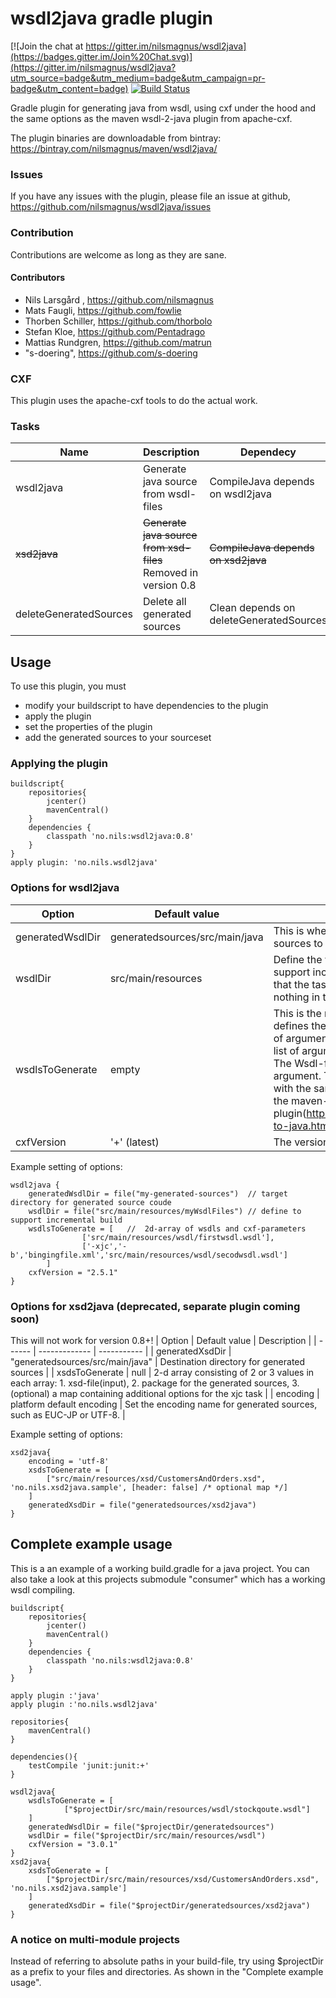 wsdl2java gradle plugin
=========

[![Join the chat at https://gitter.im/nilsmagnus/wsdl2java](https://badges.gitter.im/Join%20Chat.svg)](https://gitter.im/nilsmagnus/wsdl2java?utm_source=badge&utm_medium=badge&utm_campaign=pr-badge&utm_content=badge)
[![Build Status](https://drone.io/github.com/nilsmagnus/wsdl2java/status.png)](https://drone.io/github.com/nilsmagnus/wsdl2java/latest)

Gradle plugin for generating java from wsdl, using cxf under the hood and the same options as the maven wsdl-2-java plugin from apache-cxf.

The plugin binaries are downloadable from bintray: https://bintray.com/nilsmagnus/maven/wsdl2java/


### Issues
If you have any issues with the plugin, please file an issue at github, https://github.com/nilsmagnus/wsdl2java/issues

### Contribution
Contributions are welcome as long as they are sane.

#### Contributors
- Nils Larsgård , https://github.com/nilsmagnus
- Mats Faugli, https://github.com/fowlie
- Thorben Schiller, https://github.com/thorbolo
- Stefan Kloe, https://github.com/Pentadrago
- Mattias Rundgren, https://github.com/matrun
- "s-doering", https://github.com/s-doering

### CXF
This plugin uses the apache-cxf tools to do the actual work.

### Tasks

| Name | Description | Dependecy |
| ---- | ----------- | --------- |
| wsdl2java | Generate java source from wsdl-files | CompileJava depends on wsdl2java |
| ~~xsd2java~~ | ~~Generate java source from xsd-files~~ Removed in version 0.8 | ~~CompileJava depends on xsd2java~~ |
| deleteGeneratedSources | Delete all generated sources | Clean depends on deleteGeneratedSources |

## Usage

To use this plugin, you must
- modify your buildscript to have dependencies to the plugin
- apply the plugin
- set the properties of the plugin
- add the generated sources to your sourceset

### Applying the plugin

    buildscript{
        repositories{
            jcenter()
            mavenCentral()
        }
        dependencies {
            classpath 'no.nils:wsdl2java:0.8'
        }
    }
    apply plugin: 'no.nils.wsdl2java'




### Options for wsdl2java

| Option | Default value | Description |
| ------ | ------------- | ----------- |
| generatedWsdlDir | generatedsources/src/main/java | This is where you want the generated sources to be placed. |
| wsdlDir | src/main/resources | Define the wsdl files directory to support incremental build. This means that the task will be up-to-date if nothing in this directory has changed. |
| wsdlsToGenerate | empty | This is the main input to the plugin that defines the wsdls to process. It is a list of arguments where each argument is a list of arguments to process a wsdl-file. The Wsdl-file with full path is the last argument. The array can be supplied with the same options as described for the maven-cxf plugin(http://cxf.apache.org/docs/wsdl-to-java.html). |
| cxfVersion | '+' (latest) | The version of cxf you want to use. |

Example setting of options:

    wsdl2java {
        generatedWsdlDir = file("my-generated-sources")  // target directory for generated source coude
        wsdlDir = file("src/main/resources/myWsdlFiles") // define to support incremental build
        wsdlsToGenerate = [   //  2d-array of wsdls and cxf-parameters
                    ['src/main/resources/wsdl/firstwsdl.wsdl'],
                    ['-xjc','-b','bingingfile.xml','src/main/resources/wsdl/secodwsdl.wsdl']
            ]
        cxfVersion = "2.5.1"
    }

### Options for xsd2java (deprecated, separate plugin coming soon)
This will not work for version 0.8+!
| Option | Default value | Description |
| ------ | ------------- | ----------- |
| generatedXsdDir | "generatedsources/src/main/java" | Destination directory for generated sources |
| xsdsToGenerate | null | 2-d array consisting of 2 or 3 values in each array: 1. xsd-file(input), 2. package for the generated sources, 3. (optional) a map containing additional options for the xjc task |
| encoding | platform default encoding | Set the encoding name for generated sources, such as EUC-JP or UTF-8. |

Example setting of options:

    xsd2java{
        encoding = 'utf-8'
        xsdsToGenerate = [
            ["src/main/resources/xsd/CustomersAndOrders.xsd", 'no.nils.xsd2java.sample', [header: false] /* optional map */]
        ]
        generatedXsdDir = file("generatedsources/xsd2java")
    }


## Complete example usage
This is a an example of a working build.gradle for a java project. You can also take a look at this projects submodule "consumer" which has a working wsdl compiling.

    buildscript{
        repositories{
            jcenter()
            mavenCentral()
        }
        dependencies {
            classpath 'no.nils:wsdl2java:0.8'
        }
    }

    apply plugin :'java'
    apply plugin :'no.nils.wsdl2java'

    repositories{
        mavenCentral()
    }

    dependencies(){
        testCompile 'junit:junit:+'
    }

    wsdl2java{
        wsdlsToGenerate = [
                ["$projectDir/src/main/resources/wsdl/stockqoute.wsdl"]
        ]
        generatedWsdlDir = file("$projectDir/generatedsources")
        wsdlDir = file("$projectDir/src/main/resources/wsdl")
        cxfVersion = "3.0.1"
    }
    xsd2java{
        xsdsToGenerate = [
            ["$projectDir/src/main/resources/xsd/CustomersAndOrders.xsd", 'no.nils.xsd2java.sample']
        ]
        generatedXsdDir = file("$projectDir/generatedsources/xsd2java")
    }

### A notice on multi-module projects

Instead of referring to absolute paths in your build-file, try using $projectDir as a prefix to your files and directories. As shown in the "Complete example usage".
